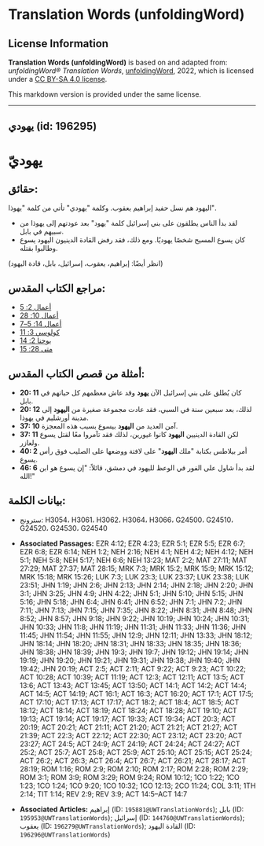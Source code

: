 # Translation Words (unfoldingWord)

## License Information

**Translation Words (unfoldingWord)** is based on and adapted from: _unfoldingWord® Translation Words_, [unfoldingWord](https://unfoldingword.org/utw), 2022, which is licensed under a [CC BY-SA 4.0 license](https://creativecommons.org/licenses/by-sa/4.0/legalcode.en).

This markdown version is provided under the same license.



--------------------------------

## يهودي (id: 196295)

يهوديّ
======

حقائق:
------

اليهود هم نسل حفيد إبراهيم يعقوب. وكلمة "يهودي" تأتي من كلمة "يهوذا".

* لقد بدأ الناس يطلقون على بني إسرائيل كلمة "يهود" بعد عودتهم إلى يهوذا من سبيهم في بابل.
* كان يسوع المسيح شخصًا يهوديًا. ومع ذلك، فقد رفض القادة الدينيون اليهود يسوع وطالبوا بقتله.

(انظر أيضًا: إبراهيم، يعقوب، إسرائيل، بابل، قادة اليهود)

مراجع الكتاب المقدس:
--------------------

* [أعمال 2: 5](https://ref.ly/Acts2:5)
* [أعمال 10: 28](https://ref.ly/Acts10:28)
* [أعمال 14: 5–7](https://ref.ly/Acts14:5-Acts14:7)
* [كولوسي 3: 11](https://ref.ly/Col3:11)
* [يوحنا 2: 14](https://ref.ly/John2:14)
* [متى 28: 15](https://ref.ly/Matt28:15)

أمثلة من قصص الكتاب المقدس:
---------------------------

* **20: 11** كان يُطلق على بني إسرائيل الآن **يهود** وقد عاش معظمهم كل حياتهم في بابل.
* **20: 12** لذلك، بعد سبعين سنة في السبي، فقد عادت مجموعة صغيرة من **اليهود** إلى مدينة أورشليم في يهوذا.
* **37: 10** آمن العديد من **اليهود** بيسوع بسبب هذه المعجزة.
* **37: 11** لكن القادة الدينيين **اليهود** كانوا غيورين، لذلك فقد تآمروا معًا لقتل يسوع ولعازر.
* **40: 2** أمر بيلاطس بكتابة "ملك **اليهود**" على لافتة ووضعها على الصليب فوق رأس يسوع.
* **46: 6** لقد بدأ شاول على الفور في الوعظ لليهود في دمشق، قائلاً: "إن يسوع هو ابن الله!"

بيانات الكلمة:
--------------

* سترونج: H3054، H3061، H3062، H3064، H3066، G24500، G24510، G24520، G24530، G24540

* **Associated Passages:** EZR 4:12; EZR 4:23; EZR 5:1; EZR 5:5; EZR 6:7; EZR 6:8; EZR 6:14; NEH 1:2; NEH 2:16; NEH 4:1; NEH 4:2; NEH 4:12; NEH 5:1; NEH 5:8; NEH 5:17; NEH 6:6; NEH 13:23; MAT 2:2; MAT 27:11; MAT 27:29; MAT 27:37; MAT 28:15; MRK 7:3; MRK 15:2; MRK 15:9; MRK 15:12; MRK 15:18; MRK 15:26; LUK 7:3; LUK 23:3; LUK 23:37; LUK 23:38; LUK 23:51; JHN 1:19; JHN 2:6; JHN 2:13; JHN 2:14; JHN 2:18; JHN 2:20; JHN 3:1; JHN 3:25; JHN 4:9; JHN 4:22; JHN 5:1; JHN 5:10; JHN 5:15; JHN 5:16; JHN 5:18; JHN 6:4; JHN 6:41; JHN 6:52; JHN 7:1; JHN 7:2; JHN 7:11; JHN 7:13; JHN 7:15; JHN 7:35; JHN 8:22; JHN 8:31; JHN 8:48; JHN 8:52; JHN 8:57; JHN 9:18; JHN 9:22; JHN 10:19; JHN 10:24; JHN 10:31; JHN 10:33; JHN 11:8; JHN 11:19; JHN 11:31; JHN 11:33; JHN 11:36; JHN 11:45; JHN 11:54; JHN 11:55; JHN 12:9; JHN 12:11; JHN 13:33; JHN 18:12; JHN 18:14; JHN 18:20; JHN 18:31; JHN 18:33; JHN 18:35; JHN 18:36; JHN 18:38; JHN 18:39; JHN 19:3; JHN 19:7; JHN 19:12; JHN 19:14; JHN 19:19; JHN 19:20; JHN 19:21; JHN 19:31; JHN 19:38; JHN 19:40; JHN 19:42; JHN 20:19; ACT 2:5; ACT 2:11; ACT 9:22; ACT 9:23; ACT 10:22; ACT 10:28; ACT 10:39; ACT 11:19; ACT 12:3; ACT 12:11; ACT 13:5; ACT 13:6; ACT 13:43; ACT 13:45; ACT 13:50; ACT 14:1; ACT 14:2; ACT 14:4; ACT 14:5; ACT 14:19; ACT 16:1; ACT 16:3; ACT 16:20; ACT 17:1; ACT 17:5; ACT 17:10; ACT 17:13; ACT 17:17; ACT 18:2; ACT 18:4; ACT 18:5; ACT 18:12; ACT 18:14; ACT 18:19; ACT 18:24; ACT 18:28; ACT 19:10; ACT 19:13; ACT 19:14; ACT 19:17; ACT 19:33; ACT 19:34; ACT 20:3; ACT 20:19; ACT 20:21; ACT 21:11; ACT 21:20; ACT 21:21; ACT 21:27; ACT 21:39; ACT 22:3; ACT 22:12; ACT 22:30; ACT 23:12; ACT 23:20; ACT 23:27; ACT 24:5; ACT 24:9; ACT 24:19; ACT 24:24; ACT 24:27; ACT 25:2; ACT 25:7; ACT 25:8; ACT 25:9; ACT 25:10; ACT 25:15; ACT 25:24; ACT 26:2; ACT 26:3; ACT 26:4; ACT 26:7; ACT 26:21; ACT 28:17; ACT 28:19; ROM 1:16; ROM 2:9; ROM 2:10; ROM 2:17; ROM 2:28; ROM 2:29; ROM 3:1; ROM 3:9; ROM 3:29; ROM 9:24; ROM 10:12; 1CO 1:22; 1CO 1:23; 1CO 1:24; 1CO 9:20; 1CO 10:32; 1CO 12:13; 2CO 11:24; COL 3:11; 1TH 2:14; TIT 1:14; REV 2:9; REV 3:9; ACT 14:5–ACT 14:7
* **Associated Articles:** إبراهيم (ID: `195881@UWTranslationWords`); بابل (ID: `195953@UWTranslationWords`); إسرائيل (ID: `144760@UWTranslationWords`); يعقوب (ID: `196279@UWTranslationWords`); القادة اليهود (ID: `196296@UWTranslationWords`)

